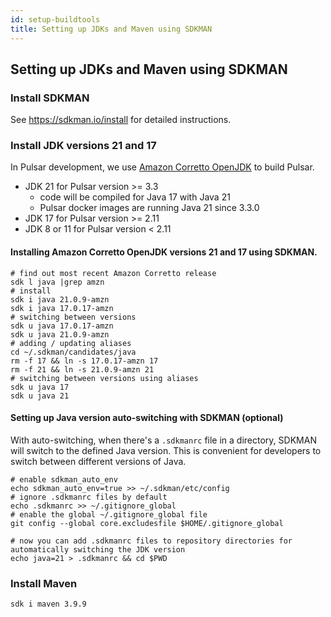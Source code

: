 ```yaml
---
id: setup-buildtools
title: Setting up JDKs and Maven using SDKMAN
---
```


## Setting up JDKs and Maven using SDKMAN

### Install SDKMAN

See https://sdkman.io/install for detailed instructions.

### Install JDK versions 21 and 17

In Pulsar development, we use [Amazon Corretto OpenJDK](https://docs.aws.amazon.com/corretto/) to build Pulsar.

- JDK 21 for Pulsar version >= 3.3
  - code will be compiled for Java 17 with Java 21
  - Pulsar docker images are running Java 21 since 3.3.0
- JDK 17 for Pulsar version >= 2.11
- JDK 8 or 11 for Pulsar version < 2.11

#### Installing Amazon Corretto OpenJDK versions 21 and 17 using SDKMAN.

```shell
# find out most recent Amazon Corretto release
sdk l java |grep amzn
# install
sdk i java 21.0.9-amzn
sdk i java 17.0.17-amzn
# switching between versions
sdk u java 17.0.17-amzn
sdk u java 21.0.9-amzn
# adding / updating aliases
cd ~/.sdkman/candidates/java
rm -f 17 && ln -s 17.0.17-amzn 17
rm -f 21 && ln -s 21.0.9-amzn 21
# switching between versions using aliases
sdk u java 17
sdk u java 21
```

#### Setting up Java version auto-switching with SDKMAN (optional)

With auto-switching, when there's a `.sdkmanrc` file in a directory, SDKMAN will switch to the defined Java version.
This is convenient for developers to switch between different versions of Java.

```shell
# enable sdkman_auto_env
echo sdkman_auto_env=true >> ~/.sdkman/etc/config
# ignore .sdkmanrc files by default
echo .sdkmanrc >> ~/.gitignore_global
# enable the global ~/.gitignore_global file
git config --global core.excludesfile $HOME/.gitignore_global

# now you can add .sdkmanrc files to repository directories for automatically switching the JDK version
echo java=21 > .sdkmanrc && cd $PWD
```

### Install Maven

```shell
sdk i maven 3.9.9
```